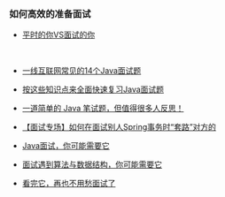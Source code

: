 ### 如何高效的准备面试

- [平时的你VS面试的你](https://mp.weixin.qq.com/s?__biz=MzU4NzYwNDAwMg==&mid=2247484699&idx=1&sn=f163eea34a9713efeea9ab5610d5fd83&chksm=fde8cc56ca9f4540fa7ee533825c0c0665cb781ec865edff87c686733fb117351360073e1eea&scene=0#rd)
<br>






- [一线互联网常见的14个Java面试题](https://mp.weixin.qq.com/s?__biz=MzU4NzYwNDAwMg==&mid=2247485188&idx=1&sn=12db9c8a43c87081b815bfca73f5f2bf&chksm=fde8ce49ca9f475fb000e367f9c7ca3a446ba432750c7dae6cf6dc10cb645f3098c49c6dd314&scene=0#rd)
- [按这些知识点来全面快速复习Java面试题](https://mp.weixin.qq.com/s?__biz=MzU4NzYwNDAwMg==&mid=2247485040&idx=1&sn=192f9dfacb74725e9485bba440f027f4&chksm=fde8cf3dca9f462bd39c3f1df1995418e006e6b72def752064a2278ccb08c4f97eef187edfff&scene=0#rd)
- [一道简单的 Java 笔试题，但值得很多人反思！](https://mp.weixin.qq.com/s?__biz=MzU4NzYwNDAwMg==&mid=2247485067&idx=1&sn=359fa5f0098f95de1998dcf6774fca7b&chksm=fde8cfc6ca9f46d01ba03a7cc0e8c66f624c33d658cea74ba12965e05449ec4b96ce71be7266&scene=0#rd)

- [【面试专场】如何在面试别人Spring事务时“套路”对方的](https://mp.weixin.qq.com/s?__biz=MzU4NzYwNDAwMg==&mid=2247485059&idx=1&sn=469edc1e4abe780130234f707f20b042&chksm=fde8cfceca9f46d8afd3b54ee0009270945625682e00182595f90e2420c305771bcc6c776fca&scene=0#rd)
- [Java面试，你可能需要它](https://mp.weixin.qq.com/s?__biz=MzU4NzYwNDAwMg==&mid=2247484816&idx=1&sn=084be6cc538b7925287e9a8b78edc693&chksm=fde8ccddca9f45cb3ca961e566dd12f58054b5f8c2d20a2868f5a023ef3e182a6307260fa038&scene=0#rd)
- [面试遇到算法与数据结构，你可能需要它](https://mp.weixin.qq.com/s?__biz=MzU4NzYwNDAwMg==&mid=2247484819&idx=2&sn=1a3f2bedaf67c4c98691417a3a92bfe4&chksm=fde8ccdeca9f45c88ee827016285b39462c856e859cf19fe79540acde1a3a6755fba36758d84&scene=0#rd)
- [看完它，再也不用愁面试了](https://mp.weixin.qq.com/s/C-RvgtOJZJSbRn8M7sL45g)
<br>